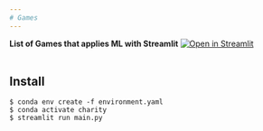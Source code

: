 ```yaml
---
# Games
---
```


**List of Games that applies ML with Streamlit** [![Open in Streamlit](https://static.streamlit.io/badges/streamlit_badge_black_white.svg)](https://games.streamlit.app/)
<br>
<br>

## Install
```shell
$ conda env create -f environment.yaml
$ conda activate charity
$ streamlit run main.py
```

<br>

<!-- <img src="https://media.giphy.com/media/EMgM2jxa1FH8nf7Z4o/giphy.gif" width="600"> -->
